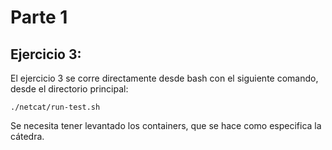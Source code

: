 # Parte 1

## Ejercicio 3:

El ejercicio 3 se corre directamente desde bash con el siguiente comando, desde el directorio principal:

``` ./netcat/run-test.sh ```

Se necesita tener levantado los containers, que se hace como especifica la cátedra.
